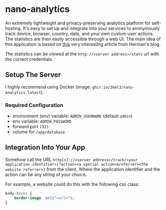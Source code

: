 # nano-analytics

An extremely lightweight and privacy-preserving analytics platform for self-hosting. It's easy to set up and integrate into your services to anonymously track device, browser, country, date, and your own custom user actions. The statistics are then easily accessible through a web UI.
The main idea of this application is based on [this](https://herman.bearblog.dev/how-bear-does-analytics-with-css/) very interesting article from Herman's blog.

The statistics can be viewed at the `http://<server address>/stats` url with the correct credentials.

## Setup The Server

I highly recommend using Docker (image: `ghcr.io/2mal3/nano-analytics:latest`).

### Required Configuration

- environment (env) variable: `ADMIN_USERNAME` (default `admin`)
- env variable: `ADMIN_PASSWORD`
- forward port `1323`
- volume for `/app/database`

## Integration Into Your App

Somehow call the URL `http[s]://<server address>/track/<your application identifier>[?action=<a special action>&referrer=<the website referrer>]` from the client. Where the application identifier and the action can be any string of your choice.

For example, a website could do this with the following css class:

```css
body:hover {
    border-image: url("<url>");
}
```
